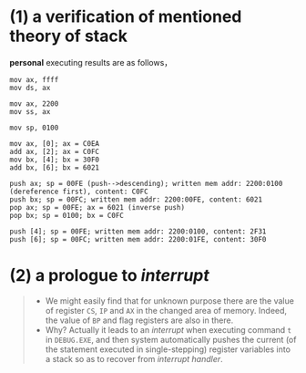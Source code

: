 # (1) a verification of mentioned theory of stack
**personal** executing results are as follows，
```assembly
mov ax, ffff
mov ds, ax

mov ax, 2200
mov ss, ax

mov sp, 0100

mov ax, [0]; ax = C0EA
add ax, [2]; ax = C0FC
mov bx, [4]; bx = 30F0
add bx, [6]; bx = 6021

push ax; sp = 00FE (push-->descending); written mem addr: 2200:0100 (dereference first), content: C0FC
push bx; sp = 00FC; written mem addr: 2200:00FE, content: 6021
pop ax; sp = 00FE; ax = 6021 (inverse push) 
pop bx; sp = 0100; bx = C0FC

push [4]; sp = 00FE; written mem addr: 2200:0100, content: 2F31
push [6]; sp = 00FC; written mem addr: 2200:01FE, content: 30F0
```
# (2) a prologue to *interrupt*
> - We might easily find that for unknown purpose there are the value of register `CS`, `IP` and `AX` in the changed area of memory. Indeed, the value of `BP` and flag registers are also in there.
> - Why? Actually it leads to an *interrupt* when executing command `t` in `DEBUG.EXE`, and then system automatically pushes the current (of the statement executed in single-stepping) register variables into a stack so as to recover from *interrupt handler*.
